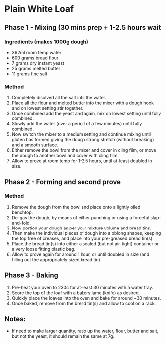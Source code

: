 # Plain White Loaf

## Phase 1 - Mixing (30 mins prep + 1-2.5 hours wait

### Ingredients (makes 1000g dough)

* 362ml room temp water
* 600 grams bread flour
* 7 grams dry instant yeast
* 25 grams melted butter
* 11 grams fine salt


### Method

1. Completely disolved all the salt into the water.
1. Place all the flour and melted butter into the mixer with a dough hook and on lowest setting stir together.
1. Once combined add the yeast and again, mix on lowest setting until fully combined.
1. Slowly add the water (over a period of a few minutes) until fully combined.
1. Now switch the mixer to a medium setting and continue mixing until gluten has formed giving the dough strong stretch (without breaking) and a smooth surface.
1. Either remove the bowl from the mixer and cover in cling film, or move the dough to another bowl and cover with cling film.
1. Allow to prove at room temp for 1-2.5 hours, until at-least doubled in size.


## Phase 2 - Forming and second prove

### Method

1. Remove the dough from the bowl and place onto a lightly oiled benchtop.
1. De-gas the dough, by means of either punching or using a forceful slap-and-fold.
1. Now portion your dough as per your mixture volume and bread tins.
1. Then make the individual pieces of dough into a oblong shapes, keeping the top free of creases, and place into your pre-greased bread tin(s).
1. Place the bread tin(s) into either a sealed (but not air-tight) container or a very loose fitting plastic bag.
1. Allow to prove again for around 1 hour, or until doubled in size (and filling out the appropriately sized bread tin).


## Phase 3 - Baking

1. Pre-heat your oven to 230c for at-least 30 minutes with a water tray.
1. Score the top of the loaf with a bakers lame (knife) as desired.
1. Quickly place the loaves into the oven and bake for around ~30 minutes.
1. Once baked, remove from the bread tin(s) and allow to cool on a rack.



## Notes:

* If need to make larger quantity, ratio up the water, flour, butter and salt, but not the yeast, it should remain the same at 7g.
